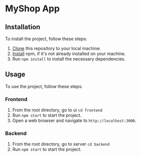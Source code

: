 
# MyShop App

## Installation

To install the project, follow these steps:

1.  [Clone](https://github.com/rean-neil/shopify-sample-shop) this repository to your local machine.
2.  [Install](https://www.npmjs.com/get-npm) npm, if it's not already installed on your machine.
3.  Run `npm install` to install the necessary dependencies.

## Usage

To use the project, follow these steps:

### Frontend
1.  From the root directory, go to ui `cd frontend` 
2.  Run `npm start` to start the project.
3.  Open a web browser and navigate to `http://localhost:3000`.

### Backend
1.  From the root directory, go to server `cd backend`
2.  Run `npm start` to start the project.
